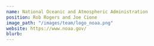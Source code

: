 ```yaml
---
name: National Oceanic and Atmospheric Administration
position: Rob Rogers and Joe Cione
image_path: "/images/team/logo_noaa.png"
website: https://www.noaa.gov/
blurb:
---
```

